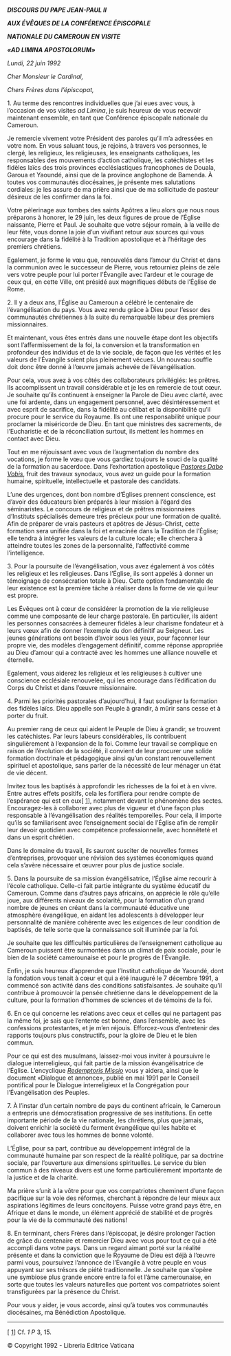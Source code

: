 ***DISCOURS DU PAPE JEAN-PAUL II***

***AUX ÉVÊQUES DE LA CONFÉRENCE ÉPISCOPALE***

***NATIONALE DU CAMEROUN*** ***EN VISITE***

***«AD LIMINA APOSTOLORUM»***

*Lundi, 22 juin 1992*

*Cher Monsieur le Cardinal,*

*Chers Frères dans l’épiscopat,*

1\. Au terme des rencontres individuelles que j’ai eues avec vous, à l’occasion de vos visites *ad Limina*, je suis heureux de vous recevoir maintenant ensemble, en tant que Conférence épiscopale nationale du Cameroun.

Je remercie vivement votre Président des paroles qu’il m’a adressées en votre nom. En vous saluant tous, je rejoins, à travers vos personnes, le clergé, les religieux, les religieuses, les enseignants catholiques, les responsables des mouvements d’action catholique, les catéchistes et les fidèles laïcs des trois provinces ecclésiastiques francophones de Douala, Garoua et Yaoundé, ainsi que de la province anglophone de Bamenda. À toutes vos communautés diocésaines, je présente mes salutations cordiales: je les assure de ma prière ainsi que de ma sollicitude de pasteur désireux de les confirmer dans la foi.

Votre pèlerinage aux tombes des saints Apôtres a lieu alors que nous nous préparons à honorer, le 29 juin, les deux figures de proue de l’Église naissante, Pierre et Paul. Je souhaite que votre séjour romain, à la veille de leur fête, vous donne la joie d’un vivifiant retour aux sources qui vous encourage dans la fidélité à la Tradition apostolique et à l’héritage des premiers chrétiens.

Egalement, je forme le vœu que, renouvelés dans l’amour du Christ et dans la communion avec le successeur de Pierre, vous retourniez pleins de zèle vers votre peuple pour lui porter l’Évangile avec l’ardeur et le courage de ceux qui, en cette Ville, ont présidé aux magnifiques débuts de l’Église de Rome.

2\. Il y a deux ans, l’Église au Cameroun a célébré le centenaire de l’évangélisation du pays. Vous avez rendu grâce à Dieu pour l’essor des communautés chrétiennes à la suite du remarquable labeur des premiers missionnaires.

Et maintenant, vous êtes entrés dans une nouvelle étape dont les objectifs sont l’affermissement de la foi, la conversion et la transformation en profondeur des individus et de la vie sociale, de façon que les vérités et les valeurs de l’Évangile soient plus pleinement vécues. Un nouveau souffle doit donc être donné à l’œuvre jamais achevée de l’évangélisation.

Pour cela, vous avez à vos côtés des collaborateurs privilégiés: les prêtres. Ils accomplissent un travail considérable et je les en remercie de tout cœur. Je souhaite qu’ils continuent à enseigner la Parole de Dieu avec clarté, avec une foi ardente, dans un engagement personnel, avec désintéressement et avec esprit de sacrifice, dans la fidélité au célibat et la disponibilité qu’il procure pour le service du Royaume. Ils ont une responsabilité unique pour proclamer la miséricorde de Dieu. En tant que ministres des sacrements, de l’Eucharistie et de la réconciliation surtout, ils mettent les hommes en contact avec Dieu.

Tout en me réjouissant avec vous de l’augmentation du nombre des vocations, je forme le vœu que vous gardiez toujours le souci de la qualité de la formation au sacerdoce. Dans l’exhortation apostolique *[Pastores Dabo Vobis](http://www.vatican.va/holy_father/john_paul_ii/apost_exhortations/documents/hf_jp-ii_exh_25031992_pastores-dabo-vobis_fr.html)*, fruit des travaux synodaux, vous avez un guide pour la formation humaine, spirituelle, intellectuelle et pastorale des candidats.

L’une des urgences, dont bon nombre d’Églises prennent conscience, est d’avoir des éducateurs bien préparés à leur mission à l’égard des séminaristes. Le concours de religieux et de prêtres missionnaires d’Instituts spécialisés demeure très précieux pour une formation de qualité. Afin de préparer de vrais pasteurs et apôtres de Jésus-Christ, cette formation sera unifiée dans la foi et enracinée dans la Tradition de l’Église; elle tendra à intégrer les valeurs de la culture locale; elle cherchera à atteindre toutes les zones de la personnalité, l’affectivité comme l’intelligence.

3\. Pour la poursuite de l’évangélisation, vous avez également à vos côtés les religieux et les religieuses. Dans l’Église, ils sont appelés à donner un témoignage de consécration totale à Dieu. Cette option fondamentale de leur existence est la première tâche à réaliser dans la forme de vie qui leur est propre.

Les Évêques ont à cœur de considérer la promotion de la vie religieuse comme une composante de leur charge pastorale. En particulier, ils aident les personnes consacrées à demeurer fidèles à leur charisme fondateur et à leurs vœux afin de donner l’exemple du don définitif au Seigneur. Les jeunes générations ont besoin d’avoir sous les yeux, pour façonner leur propre vie, des modèles d’engagement définitif, comme réponse appropriée au Dieu d’amour qui a contracté avec les hommes une alliance nouvelle et éternelle.

Egalement, vous aiderez les religieux et les religieuses à cultiver une conscience ecclésiale renouvelée, qui les encourage dans l’édification du Corps du Christ et dans l’œuvre missionnaire.

4\. Parmi les priorités pastorales d’aujourd’hui, il faut souligner la formation des fidèles laïcs. Dieu appelle son Peuple à grandir, à mûrir sans cesse et à porter du fruit.

Au premier rang de ceux qui aident le Peuple de Dieu à grandir, se trouvent les catéchistes. Par leurs labeurs considérables, ils contribuent singulièrement à l’expansion de la foi. Comme leur travail se complique en raison de l’évolution de la société, il convient de leur procurer une solide formation doctrinale et pédagogique ainsi qu’un constant renouvellement spirituel et apostolique, sans parler de la nécessité de leur ménager un état de vie décent.

Invitez tous les baptisés à approfondir les richesses de la foi et à en vivre. Entre autres effets positifs, cela les fortifiera pour rendre compte de l’espérance qui est en eux\[ [1](#_ftn1 "")\], notamment devant le phénomène des sectes. Encouragez-les à collaborer avec plus de vigueur et d’une façon plus responsable à l’évangélisation des réalités temporelles. Pour cela, il importe qu’ils se familiarisent avec l’enseignement social de l’Église afin de remplir leur devoir quotidien avec compétence professionnelle, avec honnêteté et dans un esprit chrétien.

Dans le domaine du travail, ils sauront susciter de nouvelles formes d’entreprises, provoquer une révision des systèmes économiques quand cela s’avère nécessaire et œuvrer pour plus de justice sociale.

5\. Dans la poursuite de sa mission évangélisatrice, l’Église aime recourir à l’école catholique. Celle-ci fait partie intégrante du système éducatif du Cameroun. Comme dans d’autres pays africains, on apprécie le rôle qu’elle joue, aux différents niveaux de scolarité, pour la formation d’un grand nombre de jeunes en créant dans la communauté éducative une atmosphère évangélique, en aidant les adolescents à développer leur personnalité de manière cohérente avec les exigences de leur condition de baptisés, de telle sorte que la connaissance soit illuminée par la foi.

Je souhaite que les difficultés particulières de l’enseignement catholique au Cameroun puissent être surmontées dans un climat de paix sociale, pour le bien de la société camerounaise et pour le progrès de l’Évangile.

Enfin, je suis heureux d’apprendre que l’Institut catholique de Yaoundé, dont la fondation vous tenait à cœur et qui a été inauguré le 7 décembre 1991, a commencé son activité dans des conditions satisfaisantes. Je souhaite qu’il contribue à promouvoir la pensée chrétienne dans le développement de la culture, pour la formation d’hommes de sciences et de témoins de la foi.

6\. En ce qui concerne les relations avec ceux et celles qui ne partagent pas la même foi, je sais que l’entente est bonne, dans l’ensemble, avec les confessions protestantes, et je m’en réjouis. Efforcez-vous d’entretenir des rapports toujours plus constructifs, pour la gloire de Dieu et le bien commun.

Pour ce qui est des musulmans, laissez-moi vous inviter à poursuivre le dialogue interreligieux, qui fait partie de la mission évangélisatrice de l’Église. L’encyclique *[Redemptoris Missio](http://www.vatican.va/holy_father/john_paul_ii/encyclicals/documents/hf_jp-ii_enc_07121990_redemptoris-missio_fr.html)* vous y aidera, ainsi que le document «Dialogue et annonce», publié en mai 1991 par le Conseil pontifical pour le Dialogue interreligieux et la Congrégation pour l’Évangélisation des Peuples.

7\. À l’instar d’un certain nombre de pays du continent africain, le Cameroun a entrepris une démocratisation progressive de ses institutions. En cette importante période de la vie nationale, les chrétiens, plus que jamais, doivent enrichir la société du ferment évangélique qui les habite et collaborer avec tous les hommes de bonne volonté.

L’Église, pour sa part, contribue au développement intégral de la communauté humaine par son respect de la réalité politique, par sa doctrine sociale, par l’ouverture aux dimensions spirituelles. Le service du bien commun à des niveaux divers est une forme particulièrement importante de la justice et de la charité.

Ma prière s’unit à la vôtre pour que vos compatriotes cheminent d’une façon pacifique sur la voie des réformes, cherchant à répondre de leur mieux aux aspirations légitimes de leurs concitoyens. Puisse votre grand pays être, en Afrique et dans le monde, un élément apprécié de stabilité et de progrès pour la vie de la communauté des nations!

8\. En terminant, chers Frères dans l’épiscopat, je désire prolonger l’action de grâce du centenaire et remercier Dieu avec vous pour tout ce qui a été accompli dans votre pays. Dans un regard aimant porté sur la réalité présente et dans la conviction que le Royaume de Dieu est déjà à l’œuvre parmi vous, poursuivez l’annonce de l’Évangile à votre peuple en vous appuyant sur ses trésors de piété traditionnelle. Je souhaite que s’opère une symbiose plus grande encore entre la foi et l’âme camerounaise, en sorte que toutes les valeurs naturelles que portent vos compatriotes soient transfigurées par la présence du Christ.

Pour vous y aider, je vous accorde, ainsi qu’à toutes vos communautés diocésaines, ma Bénédiction Apostolique.

* * *

\[ [1](#_ftnref1 "")\] Cf. *1 P* 3, 15.

© Copyright 1992 - Libreria Editrice Vaticana